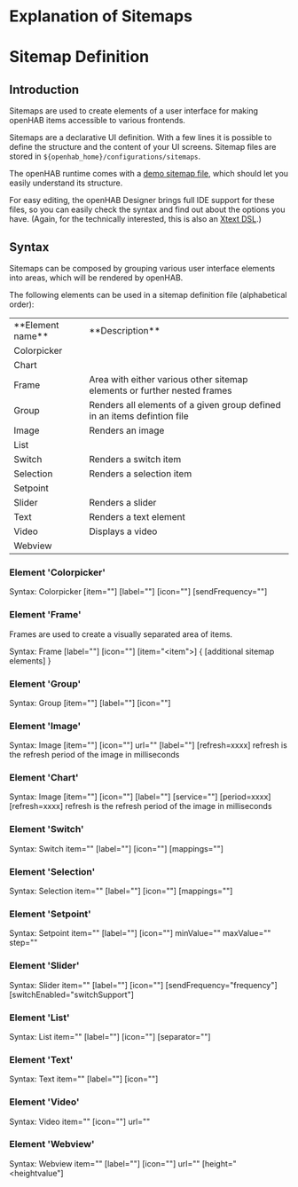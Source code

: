 # Explanation of Sitemaps

# Sitemap Definition

## Introduction

Sitemaps are used to create elements of a user interface for making openHAB items accessible to various frontends.

Sitemaps are a declarative UI definition. With a few lines it is possible to define the structure and the content of your UI screens. Sitemap files are stored in `${openhab_home}/configurations/sitemaps`.

The openHAB runtime comes with a [demo sitemap file](http://code.google.com/p/openhab/source/browse/distribution/openhabhome/configurations/sitemaps/demo.sitemap), which should let you easily understand its structure. 

For easy editing, the openHAB Designer brings full IDE support for these files, so you can easily check the syntax and find out about the options you have. (Again, for the technically interested, this is also an [Xtext DSL](http://code.google.com/p/openhab/source/browse/bundles/model/org.openhab.model.sitemap/src/org/openhab/model/Sitemap.xtext).)

## Syntax

Sitemaps can be composed by grouping various user interface elements into areas, which will be rendered by openHAB.

The following elements can be used in a sitemap definition file (alphabetical order):

<table>
  <tr><td>**Element name**</td><td>**Description**</td></tr>
  <tr><td>Colorpicker</td><td></td></tr>
  <tr><td>Chart</td><td></td></tr>
  <tr><td>Frame</td><td>Area with either various other sitemap elements or further nested frames</td></tr>
  <tr><td>Group</td><td>Renders all elements of a given group defined in an items defintion file</td></tr>
  <tr><td>Image</td><td>Renders an image</td></tr>
  <tr><td>List</td><td></td></tr>
  <tr><td>Switch</td><td>Renders a switch item</td></tr>
  <tr><td>Selection</td><td>Renders a selection item</td></tr>
  <tr><td>Setpoint</td><td></td></tr>
  <tr><td>Slider</td><td>Renders a slider</td></tr>
  <tr><td>Text</td><td>Renders a text element</td></tr>
  <tr><td>Video</td><td>Displays a video</td></tr>
  <tr><td>Webview</td><td></td></tr>
</table>

### Element 'Colorpicker'

Syntax:
    Colorpicker [item="<itemname>"] [label="<labelname>"] [icon="<iconname>"] [sendFrequency=""]

### Element 'Frame'

Frames are used to create a visually separated area of items.

Syntax:
    Frame [label="<labelname>"] [icon="<icon>"] [item="<item">]
    {
    	[additional sitemap elements]
    }

### Element 'Group'

Syntax:
    Group [item="<itemname>"] [label="<labelname>"] [icon="<iconname>"]

### Element 'Image'

Syntax:
    Image [item="<itemname>"] [icon="<iconname>"] url="<url of image>" [label="<labelname>"] [refresh=xxxx]
refresh is the refresh period of the image in milliseconds

### Element 'Chart'

Syntax:
    Image [item="<itemname>"] [icon="<iconname>"] [label="<labelname>"] [service="<service>"] [period=xxxx] [refresh=xxxx]
refresh is the refresh period of the image in milliseconds

### Element 'Switch'

Syntax:
    Switch item="<itemname>" [label="<labelname>"] [icon="<iconname>"] [mappings="<mapping definition>"]

### Element 'Selection'

Syntax:
    Selection item="<itemname>" [label="<labelname>"] [icon="<iconname>"] [mappings="<mapping definition>"]

### Element 'Setpoint'

Syntax:
    Setpoint item="<itemname>" [label="<labelname>"] [icon="<iconname>"] minValue="<min value>" maxValue="<max value>" step="<step value>"

### Element 'Slider'

Syntax:
    Slider item="<itemname>" [label="<labelname>"] [icon="<iconname>"] [sendFrequency="frequency"] [switchEnabled="switchSupport"]

### Element 'List'

Syntax:
    List item="<itemname>" [label="<labelname>"] [icon="<iconname>"] [separator=""]

### Element 'Text'

Syntax:
    Text item="<itemname>" [label="<labelname>"] [icon="<iconname>"]

### Element 'Video'

Syntax:
    Video item="<itemname>"  [icon="<iconname>"] url="<url of video to embed>"

### Element 'Webview'

Syntax:
    Webview item="<itemname>" [label="<labelname>"] [icon="<iconname>"] url="<url>" [height="<heightvalue"]